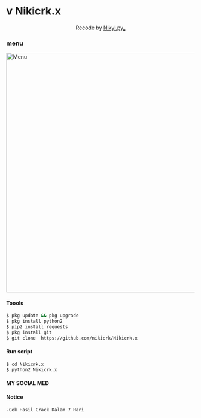  <h1 align="enter">v
  Nikicrk.x
</h1>
</div>
<p align="center">
  Recode by <a href="https://www.facebook.com/Nikyi.py">Nikyi.py_</a>
</p>
<p align="center">
 
### menu
 <img src="https://github.com/nikicrk/Nikicrk.x/blob/main/jpg" width="640" title="Menu" alt="Menu">
</p>



#### Toools
```bash
$ pkg update && pkg upgrade
$ pkg install python2
$ pip2 install requests
$ pkg install git
$ git clone  https://github.com/nikicrk/Nikicrk.x
```
#### Run script
```bash
$ cd Nikicrk.x
$ python2 Nikicrk.x
```
#### MY SOCIAL MED

#### Notice 
```bash 
-Cek Hasil Crack Dalam 7 Hari

